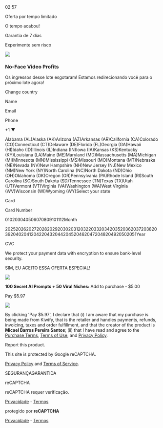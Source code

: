 02:57

Oferta por tempo limitado


O tempo acabou!


Garantia de 7 dias


Experimente sem risco


![](https://aws-assets.kiwify.com.br/cdn-cgi/image/fit=scale-down,width=128/nfm2WxnExjK7cHs/Gemini_Generated_Image_4urzgy4urzgy4urz_4a15e8697f494bc4a68aa587fa8e6b18.png)

### No-Face Video Profits

Os ingressos desse lote esgotaram! Estamos redirecionando você para o próximo lote agora!


Change country


Name

Email

Phone


+1 ▼

Alabama (AL)Alaska (AK)Arizona (AZ)Arkansas (AR)California (CA)Colorado (CO)Connecticut (CT)Delaware (DE)Florida (FL)Georgia (GA)Hawaii (HI)Idaho (ID)Illinois (IL)Indiana (IN)Iowa (IA)Kansas (KS)Kentucky (KY)Louisiana (LA)Maine (ME)Maryland (MD)Massachusetts (MA)Michigan (MI)Minnesota (MN)Mississippi (MS)Missouri (MO)Montana (MT)Nebraska (NE)Nevada (NV)New Hampshire (NH)New Jersey (NJ)New Mexico (NM)New York (NY)North Carolina (NC)North Dakota (ND)Ohio (OH)Oklahoma (OK)Oregon (OR)Pennsylvania (PA)Rhode Island (RI)South Carolina (SC)South Dakota (SD)Tennessee (TN)Texas (TX)Utah (UT)Vermont (VT)Virginia (VA)Washington (WA)West Virginia (WV)Wisconsin (WI)Wyoming (WY)Select your state

Card

Card Number

010203040506070809101112Month

202520262027202820292030203120322033203420352036203720382039204020412042204320442045204620472048204920502051Year

CVC

We protect your payment data with encryption to ensure bank-level security.


SIM, EU ACEITO ESSA OFERTA ESPECIAL!


![](https://aws-assets.kiwify.com.br/cdn-cgi/image/fit=scale-down,width=64/nfm2WxnExjK7cHs/Captura-de-tela-2025-08-25-154625_2de9d637962645a7a2f124296f5f06f1.png)

**100 Secret AI Prompts + 50 Viral Niches:** Add to purchase - $5.00

Pay $5.97


[![](https://assets.kiwify.com.br/extra/footer-kiwify-gray.png)](https://www.kiwify.com/)

By clicking 'Pay $5.97', I declare that (i) I am aware that my purchase is being made from Kiwify, that is the retailer and handles payments, refunds, invoicing, taxes and order fulfillment, and that the creator of the product is **Micael Barros Pereira Santos**; (ii) that I have read and agree to the [Purchase Terms](https://kiwify.com/terms-of-use/), [Terms of Use](https://kiwify.com/terms-of-use/), and [Privacy Policy](https://kiwify.com/privacy-policy/).


Report this product.

This site is protected by Google reCAPTCHA.

[Privacy Policy](https://policies.google.com/privacy) and
[Terms of Service](https://policies.google.com/terms).


SEGURANÇAGARANTIDA

reCAPTCHA

reCAPTCHA requer verificação.

[Privacidade](https://www.google.com/intl/pt-BR/policies/privacy/) \- [Termos](https://www.google.com/intl/pt-BR/policies/terms/)

protegido por **reCAPTCHA**

[Privacidade](https://www.google.com/intl/pt-BR/policies/privacy/) \- [Termos](https://www.google.com/intl/pt-BR/policies/terms/)